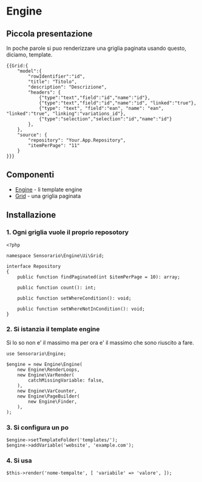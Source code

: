 # Engine

## Piccola presentazione

In poche parole si puo renderizzare una griglia paginata usando questo, diciamo, template.

```
{{Grid:{
    "model":{
        "rowIdentifier":"id",
        "title": "Titolo",
        "description": "Descrizione",
        "headers": {
            {"type":"text","field":"id","name":"id"},
            {"type":"text","field":"id","name":"id", "linked":"true"},
            {"type": "text", "field":"ean", "name": "ean", "linked":"true", "linking":"variations_id"},
            {"type":"selection","selection":"id","name":"id"}
        },
    },
    "source": {
        "repository": "Your.App.Repository",
        "itemPerPage": "11"
    }
}}}
```

## Componenti

 - [Engine](/src/Engine/) - li template engine
 - [Grid](/src/Engine/Ui/Grid) - una griglia paginata

## Installazione

### 1. Ogni griglia vuole il proprio reposotory

```
<?php

namespace Sensorario\Engine\Ui\Grid;

interface Repository
{
    public function findPaginated(int $itemPerPage = 10): array;

    public function count(): int;

    public function setWhereCondition(): void;

    public function setWhereNotInCondition(): void;
}
```

### 2. Si istanzia il template engine

Si lo so non e' il massimo ma per ora e' il massimo che sono riuscito a fare.

```
use Sensorario\Engine;

$engine = new Engine\Engine(
    new Engine\RenderLoops,
    new Engine\VarRender(
        catchMissingVariable: false,
    ),
    new Engine\VarCounter,
    new Engine\PageBuilder(
        new Engine\Finder,
    ),
);
```

### 3. Si configura un po

```
$engine->setTemplateFolder('templates/');
$engine->addVariable('website', 'example.com');
```

### 4. Si usa

```
$this->render('nome-tempalte', [ 'variabile' => 'valore', ]);
```
